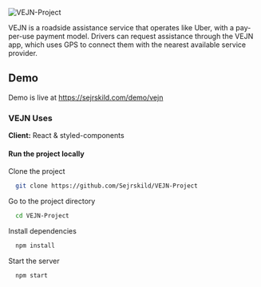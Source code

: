 ![VEJN-Project](https://sejrskild.com/demo/vejn/static/media/vejn-svg.0532e9047a1e02b33e2ebdc9e2af8e5a.svg)


VEJN is a roadside assistance service that operates like Uber, with a pay-per-use payment model. Drivers can request assistance through the VEJN app, which uses GPS to connect them with the nearest available service provider.

## Demo

Demo is live at https://sejrskild.com/demo/vejn

### VEJN Uses

**Client:** React & styled-components

#### Run the project locally

Clone the project

```bash
  git clone https://github.com/Sejrskild/VEJN-Project
```

Go to the project directory

```bash
  cd VEJN-Project
```

Install dependencies

```bash
  npm install
```

Start the server

```bash
  npm start
```
